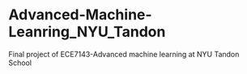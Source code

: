 # Advanced-Machine-Leanring_NYU_Tandon
Final project of ECE7143-Advanced machine learning at NYU Tandon School
